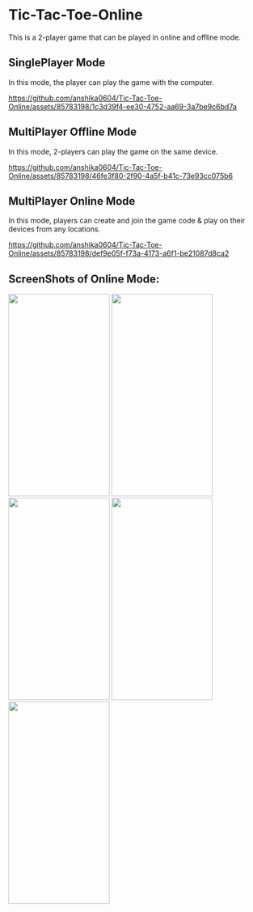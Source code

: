 # Tic-Tac-Toe-Online

This is a 2-player game that can be played in online and offline mode.

## SinglePlayer Mode
In this mode, the player can play the game with the computer.

https://github.com/anshika0604/Tic-Tac-Toe-Online/assets/85783198/1c3d39f4-ee30-4752-aa69-3a7be9c6bd7a

## MultiPlayer Offline Mode
In this mode, 2-players can play the game on the same device.

https://github.com/anshika0604/Tic-Tac-Toe-Online/assets/85783198/46fe3f80-2f90-4a5f-b41c-73e93cc075b6

## MultiPlayer Online Mode
In this mode, players can create and join the game code & play on their devices from any locations.



https://github.com/anshika0604/Tic-Tac-Toe-Online/assets/85783198/def9e05f-f73a-4173-a6f1-be21087d8ca2

## ScreenShots of Online Mode:

<img src = "https://github.com/anshika0604/Tic-Tac-Toe-Online/assets/85783198/9945eed2-d330-4c8f-a919-e243de45dcc8" width=200 height=400>


<img src = "https://github.com/anshika0604/Tic-Tac-Toe-Online/assets/85783198/84ae10d2-6795-45cd-8794-c2189d8483e9" width=200 height=400>

<img src = "https://github.com/anshika0604/Tic-Tac-Toe-Online/assets/85783198/3ddc09ad-b9c2-496c-9a25-3f5a9d20cb31" width = 200 height =400>



<img src = "https://github.com/anshika0604/Tic-Tac-Toe-Online/assets/85783198/f7ed6924-1496-4119-9c01-da36528c5a10" width =200 height =400>


<img src = "https://github.com/anshika0604/Tic-Tac-Toe-Online/assets/85783198/6d8fcea6-071a-4e91-8362-fba16c28fbb4" width = 200 height= 400>

